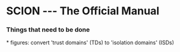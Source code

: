 <h1>SCION --- The Official Manual</h1>

<h3> Things that need to be done </h3>
* figures: convert 'trust domains' (TDs) to 'isolation domains' (ISDs)
